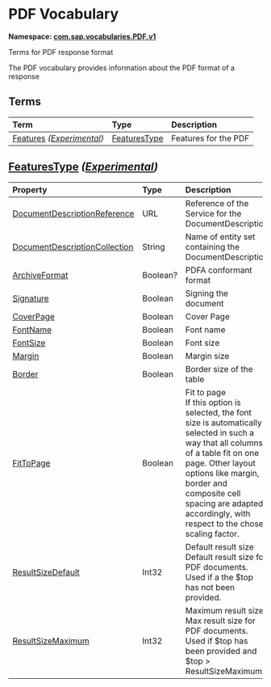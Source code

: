 # PDF Vocabulary
**Namespace: [com.sap.vocabularies.PDF.v1](PDF.xml)**

Terms for PDF response format

The PDF vocabulary provides information about the PDF format of a response


## Terms

Term|Type|Description
:---|:---|:----------
[Features](./PDF.xml#L39:~:text=<Term%20Name="-,Features,-") *([Experimental](Common.md#Experimental))*|[FeaturesType](#FeaturesType)|<a name="Features"></a>Features for the PDF

## <a name="FeaturesType"></a>[FeaturesType](./PDF.xml#L44:~:text=<ComplexType%20Name="-,FeaturesType,-") *([Experimental](Common.md#Experimental))*


Property|Type|Description
:-------|:---|:----------
[DocumentDescriptionReference](./PDF.xml#L46:~:text=<ComplexType%20Name="-,FeaturesType,-")|URL|Reference of the Service for the DocumentDescription
[DocumentDescriptionCollection](./PDF.xml#L50:~:text=<ComplexType%20Name="-,FeaturesType,-")|String|Name of entity set containing the DocumentDescription
[ArchiveFormat](./PDF.xml#L53:~:text=<ComplexType%20Name="-,FeaturesType,-")|Boolean?|PDFA conformant format
[Signature](./PDF.xml#L56:~:text=<ComplexType%20Name="-,FeaturesType,-")|Boolean|Signing the document
[CoverPage](./PDF.xml#L59:~:text=<ComplexType%20Name="-,FeaturesType,-")|Boolean|Cover Page
[FontName](./PDF.xml#L62:~:text=<ComplexType%20Name="-,FeaturesType,-")|Boolean|Font name
[FontSize](./PDF.xml#L65:~:text=<ComplexType%20Name="-,FeaturesType,-")|Boolean|Font size
[Margin](./PDF.xml#L68:~:text=<ComplexType%20Name="-,FeaturesType,-")|Boolean|Margin size
[Border](./PDF.xml#L71:~:text=<ComplexType%20Name="-,FeaturesType,-")|Boolean|Border size of the table
[FitToPage](./PDF.xml#L74:~:text=<ComplexType%20Name="-,FeaturesType,-")|Boolean|Fit to page<br>If this option is selected, the font size is automatically selected in such a way that all columns of a table fit on one page. Other layout options like margin, border and composite cell spacing are adapted accordingly, with respect to the chose scaling factor.
[ResultSizeDefault](./PDF.xml#L80:~:text=<ComplexType%20Name="-,FeaturesType,-")|Int32|Default result size<br>Default result size for PDF documents. Used if a the $top has not been provided.
[ResultSizeMaximum](./PDF.xml#L86:~:text=<ComplexType%20Name="-,FeaturesType,-")|Int32|Maximum result size<br>Max result size for PDF documents. Used if $top has been provided and $top > ResultSizeMaximum

